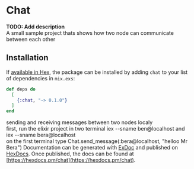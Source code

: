 # Chat

**TODO: Add description**
<br>
A small sample project thats shows how two node can communicate between each other

## Installation

If [available in Hex](https://hex.pm/docs/publish), the package can be installed
by adding `chat` to your list of dependencies in `mix.exs`:

```elixir
def deps do
  [
    {:chat, "~> 0.1.0"}
  ]
end
```
 sending and receiving messages between two nodes localy <br>
 first, run  the elixir project in two terminal iex --sname ben@localhost and iex --sname bera@localhost <br>
 on the first terminal type  Chat.send_message(:bera@localhost, "helloo Mr Bera")
Documentation can be generated with [ExDoc](https://github.com/elixir-lang/ex_doc)
and published on [HexDocs](https://hexdocs.pm). Once published, the docs can
be found at [https://hexdocs.pm/chat](https://hexdocs.pm/chat).


